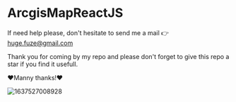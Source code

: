 # ArcgisMapReactJS   

If need help please, don't hesitate to send me a mail 👉 huge.fuze@gmail.com

Thank you for coming by my repo and please don't forget to give this repo a star if you find it usefull.

❤️Manny thanks!❤️

![1637527008928](https://user-images.githubusercontent.com/19228713/147595677-f15f5dfe-e72a-4b9b-a289-fff51d42ec6b.jpg)
